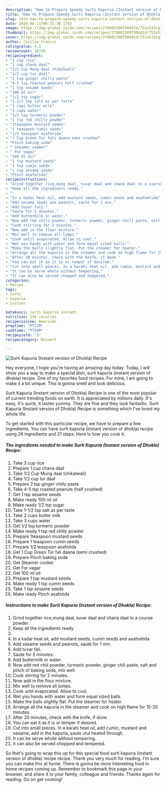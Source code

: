 ```yaml
---
description: "How to Prepare Speedy Surti Kapuria (Instant version of Dhokla) Recipe"
title: "How to Prepare Speedy Surti Kapuria (Instant version of Dhokla) Recipe"
slug: 1413-how-to-prepare-speedy-surti-kapuria-instant-version-of-dhokla-recipe
date: 2020-08-11T06:31:30.179Z
image: https://img-global.cpcdn.com/recipes/27d802360798dd1d/751x532cq70/surti-kapuria-instant-version-of-dhokla-recipe-recipe-main-photo.jpg
thumbnail: https://img-global.cpcdn.com/recipes/27d802360798dd1d/751x532cq70/surti-kapuria-instant-version-of-dhokla-recipe-recipe-main-photo.jpg
cover: https://img-global.cpcdn.com/recipes/27d802360798dd1d/751x532cq70/surti-kapuria-instant-version-of-dhokla-recipe-recipe-main-photo.jpg
author: Cecilia Francis
ratingvalue: 4.1
reviewcount: 18319
recipeingredient:
- "3 cup rice"
- "1 cup chana daal"
- "1/2 Cup Mung daal chikalwali"
- "1/2 cup tur daal"
- "2 tsp ginger chilly paste"
- "4-5 tsp roasted peanuts half crushed"
- "1 tsp sesame seeds"
- "100 ml oil"
- "1/2 tsp sugar"
- "1-1/2 tsp salt as per taste"
- "2 cups butter milk"
- "3 cups water"
- "1/2 tsp turmeric powder"
- "1 tsp red chilly powder"
- "1teaspoon mustard seeds"
- "1 teaspoon cumin seeds"
- "1/2 teaspoon asafotida"
- "1 Cup Green Tur fali daana semi crushed"
- "Pinch baking soda"
- " Steamer cooker"
- " For vagar"
- "100 ml oil"
- "1 tsp mustard seeds"
- "1 tsp cumin seeds"
- "1 tsp sesame seeds"
- "Pinch asafotida"
recipeinstructions:
- "Grind together rice,mung daal, tuvar daal and chana daal to a course powder."
- "Keep all the ingredients ready."
- ""
- "In a kadai heat oil, add mustard seeds, cumin seeds and asafoetida"
- "Add sesame seeds and peanuts, saute for 1 min."
- "Add tuvar fali."
- "Saute for 5 minutes."
- "Add buttermilk or water."
- "Now add red chili powder, turmeric powder, ginger chili paste, salt and pinch of baking soda, mix well."
- "Cook stirring for 2 minutes."
- "Now add in the flour mixture."
- "Mix well to remove all lumps."
- "Cook until evaporated. Allow to cool."
- "Wet you hands with water and form equal sized balls."
- "Make the balls slightly flat. Put the steamer for heater."
- "Arrange all the kapuria in the steamer and cook on high flame for 15-20 minutes."
- "After 20 minutes, check with the knife, if done."
- "You can eat it as it is or temper if desired."
- "Cut into small pieces. In a karahi heat oil, add cumin, mustard and sesame, add in the kapuria, saute utul heated through."
- "It can be serve whole without tempering."
- "It can also be served chopped and tempered."
categories:
- Recipe
tags:
- surti
- kapuria
- instant

katakunci: surti kapuria instant 
nutrition: 234 calories
recipecuisine: American
preptime: "PT11M"
cooktime: "PT34M"
recipeyield: "3"
recipecategory: Dessert

---
```



![Surti Kapuria (Instant version of Dhokla) Recipe](https://img-global.cpcdn.com/recipes/27d802360798dd1d/751x532cq70/surti-kapuria-instant-version-of-dhokla-recipe-recipe-main-photo.jpg)

Hey everyone, I hope you're having an amazing day today. Today, I will show you a way to make a special dish, surti kapuria (instant version of dhokla) recipe. One of my favorites food recipes. For mine, I am going to make it a bit unique. This is gonna smell and look delicious.

Surti Kapuria (Instant version of Dhokla) Recipe is one of the most popular of current trending foods on earth. It is appreciated by millions daily. It's easy, it's quick, it tastes yummy. They are fine and they look fantastic. Surti Kapuria (Instant version of Dhokla) Recipe is something which I've loved my whole life.




To get started with this particular recipe, we have to prepare a few ingredients. You can have surti kapuria (instant version of dhokla) recipe using 26 ingredients and 21 steps. Here is how you cook it.

<!--inarticleads1-->

##### The ingredients needed to make Surti Kapuria (Instant version of Dhokla) Recipe:

1. Take 3 cup rice
1. Prepare 1 cup chana daal
1. Take 1/2 Cup Mung daal (chikalwali)
1. Take 1/2 cup tur daal
1. Prepare 2 tsp ginger chilly paste
1. Take 4-5 tsp roasted peanuts (half crushed)
1. Get 1 tsp sesame seeds
1. Make ready 100 ml oil
1. Make ready 1/2 tsp sugar
1. Take 1-1/2 tsp salt as per taste
1. Take 2 cups butter milk
1. Take 3 cups water
1. Get 1/2 tsp turmeric powder
1. Make ready 1 tsp red chilly powder
1. Prepare 1teaspoon mustard seeds
1. Prepare 1 teaspoon cumin seeds
1. Prepare 1/2 teaspoon asafotida
1. Get 1 Cup Green Tur fali daana (semi crushed)
1. Prepare Pinch baking soda
1. Get  Steamer cooker
1. Get  For vagar
1. Get 100 ml oil
1. Prepare 1 tsp mustard seeds
1. Make ready 1 tsp cumin seeds
1. Take 1 tsp sesame seeds
1. Make ready Pinch asafotida




<!--inarticleads2-->

##### Instructions to make Surti Kapuria (Instant version of Dhokla) Recipe:

1. Grind together rice,mung daal, tuvar daal and chana daal to a course powder.
1. Keep all the ingredients ready.
1. 
1. In a kadai heat oil, add mustard seeds, cumin seeds and asafoetida
1. Add sesame seeds and peanuts, saute for 1 min.
1. Add tuvar fali.
1. Saute for 5 minutes.
1. Add buttermilk or water.
1. Now add red chili powder, turmeric powder, ginger chili paste, salt and pinch of baking soda, mix well.
1. Cook stirring for 2 minutes.
1. Now add in the flour mixture.
1. Mix well to remove all lumps.
1. Cook until evaporated. Allow to cool.
1. Wet you hands with water and form equal sized balls.
1. Make the balls slightly flat. Put the steamer for heater.
1. Arrange all the kapuria in the steamer and cook on high flame for 15-20 minutes.
1. After 20 minutes, check with the knife, if done.
1. You can eat it as it is or temper if desired.
1. Cut into small pieces. In a karahi heat oil, add cumin, mustard and sesame, add in the kapuria, saute utul heated through.
1. It can be serve whole without tempering.
1. It can also be served chopped and tempered.




So that's going to wrap this up for this special food surti kapuria (instant version of dhokla) recipe recipe. Thank you very much for reading. I'm sure you can make this at home. There is gonna be more interesting food in home recipes coming up. Remember to bookmark this page in your browser, and share it to your family, colleague and friends. Thanks again for reading. Go on get cooking!
